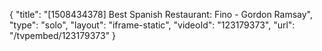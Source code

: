 {
    "title": "[1508434378] Best Spanish Restaurant: Fino - Gordon Ramsay",
    "type": "solo",
    "layout": "iframe-static",
    "videoId": "123179373",
    "url": "\/tvpembed\/123179373"
}